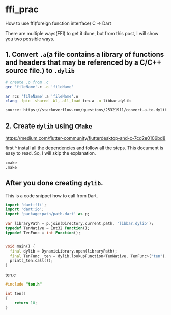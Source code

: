 # ffi_prac
How to use ffi(foreign function interface) C -> Dart 

There are multiple ways(FFI) to get it done, but from this post, I will show you two possible ways.

## 1. Convert `.a`(a file contains a library of functions and headers that may be referenced by a C/C++ source file.) to `.dylib` 

```bash
# create .o from .c
gcc 'fileName'.c -o 'fileName'

ar rcs 'fileName'.a 'fileName'.o
clang -fpic -shared -Wl,-all_load ten.a -o libbar.dylib 

source: https://stackoverflow.com/questions/25321911/convert-a-to-dylib-in-mac-osx
```
## 2.  Create `dylib` using `CMake`


https://medium.com/flutter-community/flutterdesktop-and-c-7cd2e0106bd8

first ^ install all the dependencies and follow all the steps. This document is easy to read. So, I will skip the explanation.
```py
cmake 
.make
```

## After you done creating `dylib`. 

This is a code snippet how to call from Dart.

```dart
import 'dart:ffi';
import 'dart:io';
import 'package:path/path.dart' as p;

var libraryPath = p.join(Directory.current.path, 'libbar.dylib');
typedef TenNative = Int32 Function();
typedef TenFunc = int Function();


void main() {
  final dylib = DynamicLibrary.open(libraryPath);
  final TenFunc _ten = dylib.lookupFunction<TenNative, TenFunc>("ten");
  print(_ten.call());
}

```

ten.c
```c
#include "ten.h"

int ten()
{
    return 10;
}
```

